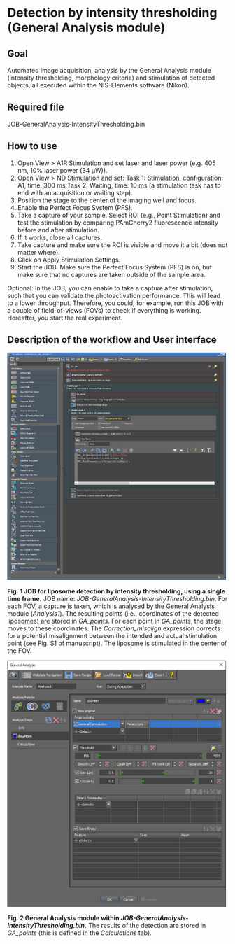 # Detection by intensity thresholding (General Analysis module)

## Goal

Automated image acquisition, analysis by the General Analysis module (intensity thresholding, morphology criteria) and stimulation of detected objects, all executed within the NIS-Elements software (Nikon).

## Required file

JOB-GeneralAnalysis-IntensityThresholding.bin

## How to use

1.	Open View > A1R Stimulation and set laser and laser power (e.g. 405 nm, 10% laser power (34 µW)).
2.	Open View > ND Stimulation and set:
Task 1: Stimulation, configuration: A1, time: 300 ms
Task 2: Waiting, time: 10 ms (a stimulation task has to end with an acquisition or waiting step).
3.	Position the stage to the center of the imaging well and focus.
4.	Enable the Perfect Focus System (PFS).
5.	Take a capture of your sample. Select ROI (e.g., Point Stimulation) and test the stimulation by comparing PAmCherry2 fluorescence intensity before and after stimulation.
6.	If it works, close all captures.
7.	Take capture and make sure the ROI is visible and move it a bit (does not matter where).
8.	Click on Apply Stimulation Settings.
9.	Start the JOB. Make sure the Perfect Focus System (PFS) is on, but make sure that no captures are taken outside of the sample area.

Optional: In the JOB, you can enable to take a capture after stimulation, such that you can validate the photoactivation performance. This will lead to a lower throughput. Therefore, you could, for example, run this JOB with a couple of field-of-views (FOVs) to check if everything is working. Hereafter, you start the real experiment.

## Description of the workflow and User interface

<img src="./JOB-GeneralAnalysis-IntensityThresholding-1.PNG" alt="plot" width="500"/>

**Fig. 1 JOB for liposome detection by intensity thresholding, using a single time frame.**
JOB name: _JOB-GeneralAnalysis-IntensityThresholding.bin_. For each FOV, a capture is taken, which is analysed by the General Analysis module (_Analysis1_). The resulting points (i.e., coordinates of the detected liposomes) are stored in _GA_points_. For each point in _GA_points_, the stage moves to these coordinates. The _Correction_misalign_ expression corrects for a potential misalignment between the intended and actual stimulation point (see Fig. S1 of manuscript). The liposome is stimulated in the center of the FOV.


<img src="./JOB-GeneralAnalysis-IntensityThresholding-2.PNG" alt="plot" width="500"/>

**Fig. 2 General Analysis module within _JOB-GeneralAnalysis-IntensityThresholding.bin_.** The results of the detection are stored in _GA_points_ (this is defined in the _Calculations_ tab).


